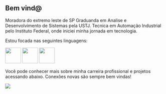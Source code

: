 ## Bem vind@ ## 
Moradora do extremo leste de SP
Graduanda em Analise e Desenvolvimento de Sistemas pela USTJ.
Tecnica em Automação Industrial pelo Instituto Federal, onde iniciei minha jornada em tecnologia.

Estou focada nas seguintes linguagens:
<div style= "display: inline">
<img width='50' heigth='50' src="https://cdn.jsdelivr.net/gh/devicons/devicon@latest/icons/python/python-original.svg" />
<img width='50' heigth='50' src="https://cdn.jsdelivr.net/gh/devicons/devicon@latest/icons/azuresqldatabase/azuresqldatabase-original.svg" />
<img width='50' heigth='50' src="https://cdn.jsdelivr.net/gh/devicons/devicon@latest/icons/java/java-original.svg" />

<div>

Você pode conhecer mais sobre minha carreira profissional e projetos acessando abaixo. Conexões novas são sempre bem vindas!

<a href="www.linkedin.com/in/juliana-gertrudes-1a68a321b"><img src="https://img.shields.io/badge/linkedin-%230077B5.svg?style=for-the-badge&logo=linkedin&logoColor=white"/></a>       
